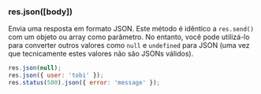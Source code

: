 <h3 id='res.json'>res.json([body])</h3>

Envia uma resposta em formato JSON. Este método é idêntico a `res.send()` com um objeto ou array como parâmetro.
No entanto, você pode utilizá-lo para converter outros valores como `null` e `undefined` para JSON (uma vez que tecnicamente estes valores não são JSONs válidos).

~~~js
res.json(null);
res.json({ user: 'tobi' });
res.status(500).json({ error: 'message' });
~~~
